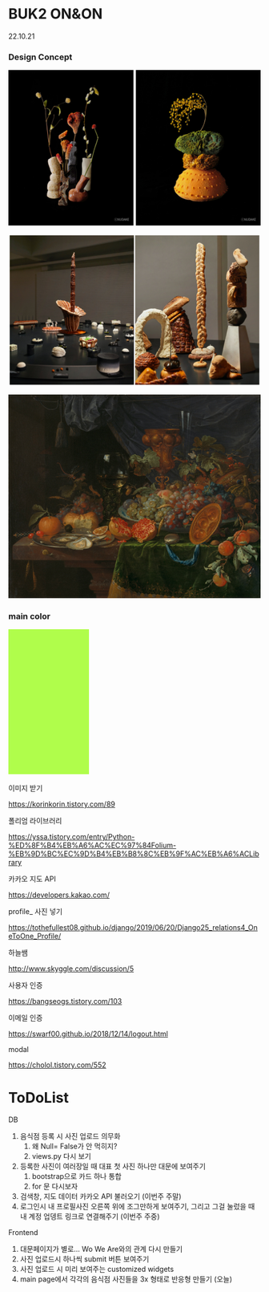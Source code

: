 # BUK2 ON&ON

22.10.21



### Design Concept

![Detail_1_shop1_171157](assets/Detail_1_shop1_171157.jpg)

![nudake](assets/nudake.jpg)



![europeana-DfBSs2SSNwQ-unsplash](assets/europeana-DfBSs2SSNwQ-unsplash.jpg)

### main color

![main_color](assets/main_color.jpg)



이미지 받기

https://korinkorin.tistory.com/89



폴리엄 라이브러리

https://yssa.tistory.com/entry/Python-%ED%8F%B4%EB%A6%AC%EC%97%84Folium-%EB%9D%BC%EC%9D%B4%EB%B8%8C%EB%9F%AC%EB%A6%ACLibrary



카카오 지도 API

https://developers.kakao.com/





profile_ 사진 넣기

https://tothefullest08.github.io/django/2019/06/20/Django25_relations4_OneToOne_Profile/



하늘쌤

http://www.skyggle.com/discussion/5



사용자 인증

https://bangseogs.tistory.com/103



이메일 인증

https://swarf00.github.io/2018/12/14/logout.html



modal

https://cholol.tistory.com/552



# ToDoList



DB 

1. 음식점 등록 시 사진 업로드 의무화
   1. 왜 Null= False가 안 먹히지?
   2. views.py 다시 보기
2. 등록한 사진이 여러장일 때 대표 첫 사진 하나만 대문에 보여주기
   1. bootstrap으로 카드 하나 통합
   2. for 문 다시보자
3. 검색창, 지도 데이터 카카오 API 불러오기 (이번주 주말)
4. 로그인시 내 프로필사진 오른쪽 위에 조그만하게 보여주기, 그리고 그걸 눌렀을 때 내 계정 업뎅트 링크로 연결해주기 (이번주 주중)



Frontend

1. 대문페이지가 별로...  Wo We Are와의 관계 다시 만들기
2. 사진 업로드시 하나씩 submit 버튼 보여주기
3. 사진 업로드 시 미리 보여주는 customized widgets
4. main page에서 각각의 음식점 사진들을 3x 형태로 반응형 만들기 (오늘)

